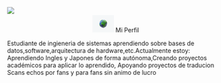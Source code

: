 <!----------Presentation---------------->
<div align="future">
  <img src="./assets/gifs/future" />
</div>
<div align="center">
    <img width="50" height="40" src="./assets/gifs/earth.gif" /> Mi Perfil  
</div>

<div align="left">

Estudiante de ingieneria de sistemas  aprendiendo  sobre bases de datos,software,arquitectura de hardware,etc.Actualmente estoy: Aprendiendo Ingles y Japones  de forma autónoma,Creando proyectos  académicos para aplicar lo aprendido, Apoyando  proyectos de traducion Scans  echos  por fans y para fans  sin animo de lucro
</div>
